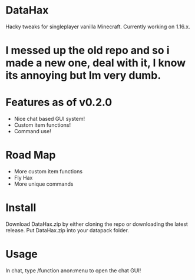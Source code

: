 # DataHax
Hacky tweaks for singleplayer vanilla Minecraft.
Currently working on 1.16.x.

# I messed up the old repo and so i made a new one, deal with it, I know its annoying but Im very dumb.

# Features as of v0.2.0
- Nice chat based GUI system!
- Custom item functions!
- Command use!

# Road Map
- More custom item functions
- Fly Hax
- More unique commands

# Install
Download DataHax.zip by either cloning the repo or downloading the latest release.
Put DataHax.zip into your datapack folder.

# Usage
In chat, type /function anon:menu to open the chat GUI!
